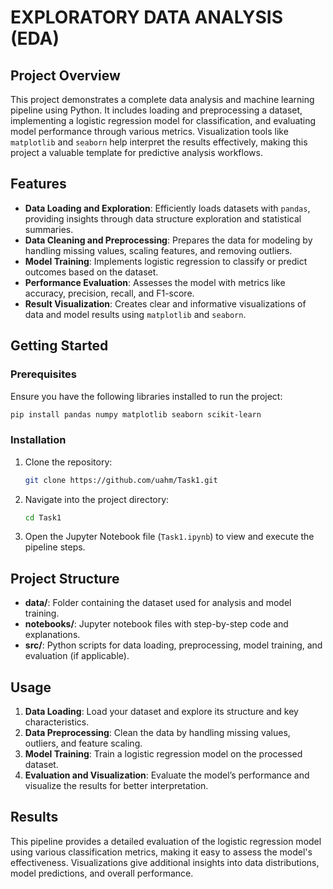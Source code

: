 
# EXPLORATORY DATA ANALYSIS (EDA)

## Project Overview

This project demonstrates a complete data analysis and machine learning pipeline using Python. It includes loading and preprocessing a dataset, implementing a logistic regression model for classification, and evaluating model performance through various metrics. Visualization tools like `matplotlib` and `seaborn` help interpret the results effectively, making this project a valuable template for predictive analysis workflows.

## Features

- **Data Loading and Exploration**: Efficiently loads datasets with `pandas`, providing insights through data structure exploration and statistical summaries.
- **Data Cleaning and Preprocessing**: Prepares the data for modeling by handling missing values, scaling features, and removing outliers.
- **Model Training**: Implements logistic regression to classify or predict outcomes based on the dataset.
- **Performance Evaluation**: Assesses the model with metrics like accuracy, precision, recall, and F1-score.
- **Result Visualization**: Creates clear and informative visualizations of data and model results using `matplotlib` and `seaborn`.

## Getting Started

### Prerequisites

Ensure you have the following libraries installed to run the project:

```bash
pip install pandas numpy matplotlib seaborn scikit-learn
```

### Installation

1. Clone the repository:
   ```bash
   git clone https://github.com/uahm/Task1.git
   ```
2. Navigate into the project directory:
   ```bash
   cd Task1
   ```
3. Open the Jupyter Notebook file (`Task1.ipynb`) to view and execute the pipeline steps.

## Project Structure

- **data/**: Folder containing the dataset used for analysis and model training.
- **notebooks/**: Jupyter notebook files with step-by-step code and explanations.
- **src/**: Python scripts for data loading, preprocessing, model training, and evaluation (if applicable).

## Usage

1. **Data Loading**: Load your dataset and explore its structure and key characteristics.
2. **Data Preprocessing**: Clean the data by handling missing values, outliers, and feature scaling.
3. **Model Training**: Train a logistic regression model on the processed dataset.
4. **Evaluation and Visualization**: Evaluate the model’s performance and visualize the results for better interpretation.

## Results

This pipeline provides a detailed evaluation of the logistic regression model using various classification metrics, making it easy to assess the model's effectiveness. Visualizations give additional insights into data distributions, model predictions, and overall performance.
